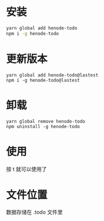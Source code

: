 # 安装

```bash
yarn global add henode-todo
npm i -g henode-todo
```

# 更新版本

```
yarn global add henode-todo@lastest
npm i -g henode-todo@lastest
```
# 卸载
```
yarn global remove henode-todo
npm uninstall -g henode-todo
```

# 使用

按 t 就可以使用了

# 文件位置

数据存储在 .todo 文件里

